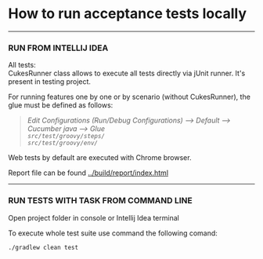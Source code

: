 # How to run acceptance tests locally
___

### RUN FROM INTELLIJ IDEA
All tests:  
CukesRunner class allows to execute all tests directly via jUnit runner. It's present in testing project.

For running features one by one or by scenario (without CukesRunner), the glue must be defined as follows:  
> _Edit Configurations (Run/Debug Configurations) --> Default --> Cucumber java —> Glue_  
>  _`src/test/groovy/steps/`_  
   _`src/test/groovy/env/`_  

Web tests by default are executed with Chrome browser.

Report file can be found [../build/report/index.html]()  

___
### RUN TESTS WITH TASK FROM COMMAND LINE
Open project folder in console or Intellij Idea terminal

To execute whole test suite use command the following comand: 

```shell
./gradlew clean test
```
